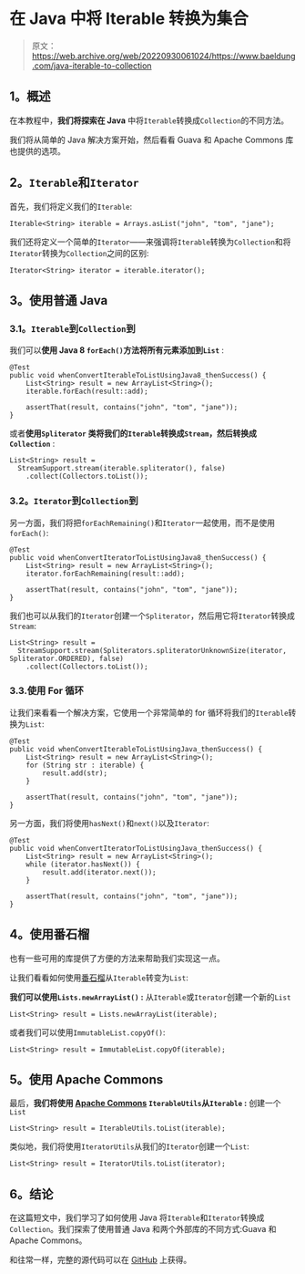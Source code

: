 # 在 Java 中将 Iterable 转换为集合

> 原文：<https://web.archive.org/web/20220930061024/https://www.baeldung.com/java-iterable-to-collection>

## **1。概述**

在本教程中，**我们将探索在 Java** 中将`Iterable`转换成`Collection`的不同方法。

我们将从简单的 Java 解决方案开始，然后看看 Guava 和 Apache Commons 库也提供的选项。

## **2。`Iterable`和`Iterator`**

首先，我们将定义我们的`Iterable`:

```
Iterable<String> iterable = Arrays.asList("john", "tom", "jane");
```

我们还将定义一个简单的`Iterator`——来强调将`Iterable`转换为`Collection`和将`Iterator`转换为`Collection`之间的区别:

```
Iterator<String> iterator = iterable.iterator();
```

## **3。使用普通 Java**

### **3.1。`Iterable`到`Collection`到**

我们可以**使用 Java 8 `forEach()`方法将所有元素添加到`List`** :

```
@Test
public void whenConvertIterableToListUsingJava8_thenSuccess() {
    List<String> result = new ArrayList<String>();
    iterable.forEach(result::add);

    assertThat(result, contains("john", "tom", "jane"));
}
```

或者**使用`Spliterator` 类将我们的`Iterable`转换成`Stream`，然后转换成`Collection`** :

```
List<String> result = 
  StreamSupport.stream(iterable.spliterator(), false)
    .collect(Collectors.toList());
```

### **3.2。`Iterator`到`Collection`到**

另一方面，我们将把`forEachRemaining()`和`Iterator`一起使用，而不是使用`forEach()`:

```
@Test
public void whenConvertIteratorToListUsingJava8_thenSuccess() {
    List<String> result = new ArrayList<String>();
    iterator.forEachRemaining(result::add);

    assertThat(result, contains("john", "tom", "jane"));
}
```

我们也可以从我们的`Iterator`创建一个`Spliterator`，然后用它将`Iterator`转换成`Stream`:

```
List<String> result = 
  StreamSupport.stream(Spliterators.spliteratorUnknownSize(iterator, Spliterator.ORDERED), false)
    .collect(Collectors.toList());
```

### 3.3.使用 For 循环

让我们来看看一个解决方案，它使用一个非常简单的 for 循环将我们的`Iterable`转换为`List`:

```
@Test
public void whenConvertIterableToListUsingJava_thenSuccess() {
    List<String> result = new ArrayList<String>();
    for (String str : iterable) {
        result.add(str);
    }

    assertThat(result, contains("john", "tom", "jane"));
}
```

另一方面，我们将使用`hasNext()`和`next()`以及`Iterator`:

```
@Test
public void whenConvertIteratorToListUsingJava_thenSuccess() {
    List<String> result = new ArrayList<String>();
    while (iterator.hasNext()) {
        result.add(iterator.next());
    }

    assertThat(result, contains("john", "tom", "jane"));
}
```

## **4。使用番石榴**

也有一些可用的库提供了方便的方法来帮助我们实现这一点。

让我们看看如何使用[番石榴](/web/20221126180429/https://www.baeldung.com/guava-collections)从`Iterable`转变为`List`:

**我们可以使用`Lists.newArrayList()` :** 从`Iterable`或`Iterator`创建一个新的`List`

```
List<String> result = Lists.newArrayList(iterable);
```

或者我们可以使用`ImmutableList.copyOf()`:

```
List<String> result = ImmutableList.copyOf(iterable);
```

## **5。使用 Apache Commons**

最后，**我们将使用 [Apache Commons](/web/20221126180429/https://www.baeldung.com/java-commons-lang-3) `IterableUtils`从`Iterable` :** 创建一个`List`

```
List<String> result = IterableUtils.toList(iterable);
```

类似地，我们将使用`IteratorUtils`从我们的`Iterator`创建一个`List`:

```
List<String> result = IteratorUtils.toList(iterator);
```

## **6。结论**

在这篇短文中，我们学习了如何使用 Java 将`Iterable`和`Iterator`转换成`Collection`。我们探索了使用普通 Java 和两个外部库的不同方式:Guava 和 Apache Commons。

和往常一样，完整的源代码可以在 [GitHub](https://web.archive.org/web/20221126180429/https://github.com/eugenp/tutorials/tree/master/core-java-modules/core-java-collections-conversions) 上获得。